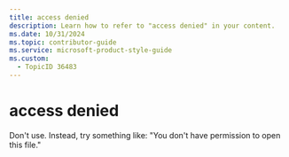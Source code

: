 ```yaml
---
title: access denied
description: Learn how to refer to "access denied" in your content.
ms.date: 10/31/2024
ms.topic: contributor-guide
ms.service: microsoft-product-style-guide
ms.custom:
  - TopicID 36483
---
```



# access denied

Don't use. Instead, try something like: "You don't have permission to open this file."

